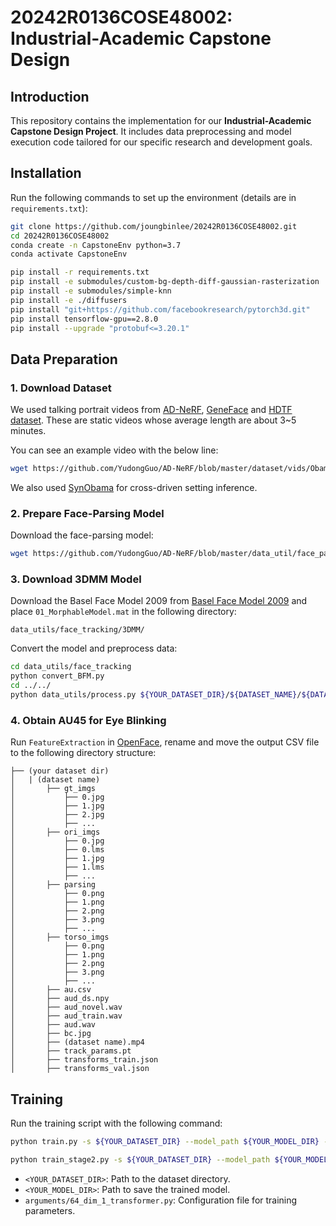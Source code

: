 # 20242R0136COSE48002: Industrial-Academic Capstone Design

## Introduction
This repository contains the implementation for our **Industrial-Academic Capstone Design Project**. It includes data preprocessing and model execution code tailored for our specific research and development goals.

## Installation
Run the following commands to set up the environment (details are in `requirements.txt`):

```bash
git clone https://github.com/joungbinlee/20242R0136COSE48002.git
cd 20242R0136COSE48002
conda create -n CapstoneEnv python=3.7 
conda activate CapstoneEnv

pip install -r requirements.txt
pip install -e submodules/custom-bg-depth-diff-gaussian-rasterization
pip install -e submodules/simple-knn
pip install -e ./diffusers
pip install "git+https://github.com/facebookresearch/pytorch3d.git"
pip install tensorflow-gpu==2.8.0
pip install --upgrade "protobuf<=3.20.1"
```

## Data Preparation


### 1. Download Dataset
We used talking portrait videos from [AD-NeRF](https://github.com/YudongGuo/AD-NeRF), [GeneFace](https://github.com/yerfor/GeneFace) and [HDTF dataset](https://github.com/MRzzm/HDTF). These are static videos whose average length are about 3~5 minutes.

You can see an example video with the below line:

```bash
wget https://github.com/YudongGuo/AD-NeRF/blob/master/dataset/vids/Obama.mp4?raw=true -O data/obama/obama.mp4
```

We also used [SynObama](https://grail.cs.washington.edu/projects/AudioToObama/) for cross-driven setting inference.

### 2. Prepare Face-Parsing Model
Download the face-parsing model:

```bash
wget https://github.com/YudongGuo/AD-NeRF/blob/master/data_util/face_parsing/79999_iter.pth?raw=true -O data_utils/face_parsing/79999_iter.pth
```

### 3. Download 3DMM Model
Download the Basel Face Model 2009 from [Basel Face Model 2009](https://faces.dmi.unibas.ch/bfm/main.php?nav=1-1-0&id=details) and place `01_MorphableModel.mat` in the following directory:

```
data_utils/face_tracking/3DMM/
```

Convert the model and preprocess data:

```bash
cd data_utils/face_tracking
python convert_BFM.py
cd ../../
python data_utils/process.py ${YOUR_DATASET_DIR}/${DATASET_NAME}/${DATASET_NAME}.mp4
```

### 4. Obtain AU45 for Eye Blinking
Run `FeatureExtraction` in [OpenFace](https://github.com/TadasBaltrusaitis/OpenFace), rename and move the output CSV file to the following directory structure:

```
├── (your dataset dir)
│   | (dataset name)
│       ├── gt_imgs
│           ├── 0.jpg
│           ├── 1.jpg
│           ├── 2.jpg
│           ├── ...
│       ├── ori_imgs
│           ├── 0.jpg
│           ├── 0.lms
│           ├── 1.jpg
│           ├── 1.lms
│           ├── ...
│       ├── parsing
│           ├── 0.png
│           ├── 1.png
│           ├── 2.png
│           ├── 3.png
│           ├── ...
│       ├── torso_imgs
│           ├── 0.png
│           ├── 1.png
│           ├── 2.png
│           ├── 3.png
│           ├── ...
│       ├── au.csv
│       ├── aud_ds.npy
│       ├── aud_novel.wav
│       ├── aud_train.wav
│       ├── aud.wav
│       ├── bc.jpg
│       ├── (dataset name).mp4
│       ├── track_params.pt
│       ├── transforms_train.json
│       ├── transforms_val.json
```


## Training

Run the training script with the following command:

```bash
python train.py -s ${YOUR_DATASET_DIR} --model_path ${YOUR_MODEL_DIR} --configs arguments/64_dim_1_transformer.py
```


```bash
python train_stage2.py -s ${YOUR_DATASET_DIR} --model_path ${YOUR_MODEL_DIR} --configs arguments/64_dim_1_transformer.py
```

- `<YOUR_DATASET_DIR>`: Path to the dataset directory.
- `<YOUR_MODEL_DIR>`: Path to save the trained model.
- `arguments/64_dim_1_transformer.py`: Configuration file for training parameters.
